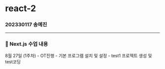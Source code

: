# react-2
<h3>202330117 송예진</h3>
<hr>
<h3>📘 Next.js 수업 내용</h3>
8월 27일 (1주차)
- OT진행
- 기본 프로그램 설치 및 설정
- test1 프로젝트 생성 및 test코딩
